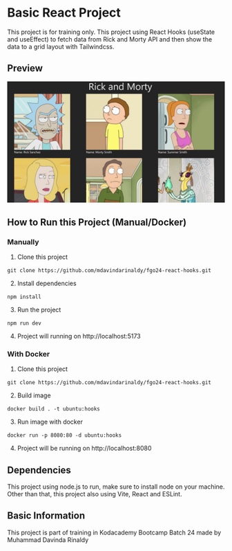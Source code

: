# Basic React Project

This project is for training only. This project using React Hooks (useState and useEffect) to fetch data from Rick and Morty API and then show the data to a grid layout with Tailwindcss.

## Preview

![Preview](./preview.png)

## How to Run this Project (Manual/Docker)

### Manually
1. Clone this project
```
git clone https://github.com/mdavindarinaldy/fgo24-react-hooks.git
```
2. Install dependencies
```
npm install
``` 
3. Run the project
```
npm run dev
```
4. Project will running on http://localhost:5173

### With Docker
1. Clone this project
```
git clone https://github.com/mdavindarinaldy/fgo24-react-hooks.git
```
2. Build image
```
docker build . -t ubuntu:hooks
```
3. Run image with docker
```
docker run -p 8080:80 -d ubuntu:hooks
```
4. Project will be running on http://localhost:8080

## Dependencies
This project using node.js to run, make sure to install node on your machine. Other than that, this project also using Vite, React and ESLint.

## Basic Information
This project is part of training in Kodacademy Bootcamp Batch 24 made by Muhammad Davinda Rinaldy
